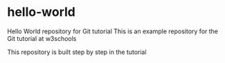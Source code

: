 # hello-world
Hello World repository for Git tutorial
This is an example repository for the Git tutorial at w3schools

This repository is built step by step in the tutorial
